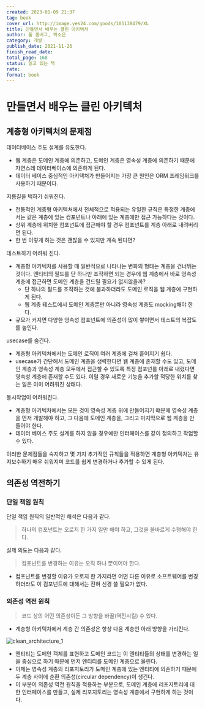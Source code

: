 ```yaml
---
created: 2023-01-09 21:37
tag: book
cover_url: http://image.yes24.com/goods/105138479/XL
title: 만들면서 배우는 클린 아키텍처
author: 톰 홈버그, 박소은
category: 개발
publish_date: 2021-11-26
finish_read_date:
total_page: 168
status: 읽고 있는 책
rate:
format: book
---
```


# 만들면서 배우는 클린 아키텍처

## 계층형 아키텍처의 문제점

데이터베이스 주도 설계를 유도한다.
- 웹 계층은 도메인 계층에 의존하고, 도메인 계층은 영속성 계층에 의존하기 때문에 자연스레 데이터베이스에 의존하게 된다.
- 데이터 베이스 중심적인 아키텍처가 만들어지는 가장 큰 원인은 ORM 프레임워크를 사용하기 때문이다.

지름길을 택하기 쉬워진다.
- 전통적인 계층형 아키텍처에서 전체적으로 적용되는 유일한 규칙은 특정한 계층에서는 같은 계층에 있는 컴포넌트나 아래에 있는 계층에만 접근 가능하다는 것이다.
- 상위 계층에 위치한 컴포넌트에 접근해야 할 경우 컴포넌트를 계층 아래로 내려버리면 된다.
- 한 번 이렇게 하는 것은 괜찮을 수 있지만 계속 된다면?

테스트하기 어려워 진다.
- 계층형 아키텍처를 사용할 때 일반적으로 나타나는 변화의 형태는 계층을 건너뛰는 것이다. 엔티티의 필드를 단 하나만 조작하면 되는 경우에 웹 계층에서 바로 영속성 계층에 접근하면 도메인 계층을 건드릴 필요가 없지않을까?
	- 단 하나의 필드를 조작하는 것에 불과하더라도 도메인 로직을 웹 계층에 구현하게 된다.
	- 웹 계층 테스트에서 도메인 계층뿐만 아니라 영속성 계층도 mocking해야 한다.
- 규모가 커지면 다양한 영속성 컴포넌트에 의존성이 많이 쌓이면서 테스트의 복잡도를 높인다.

usecase를 숨긴다.
- 계층형 아키텍처에서는 도메인 로직이 여러 계층에 걸쳐 흩어지기 쉽다.
- usecase가 간단해서 도메인 계층을 생략한다면 웹 계층에 존재할 수도 있고, 도메인 계층과 영속성 계층 모두에서 접근할 수 있도록 특정 컴포넌를 아래로 내렸다면 영속성 계층에 존재할 수도 있다. 이럴 경우 새로운 기능을 추가할 적당한 위치를 찾는 일은 이미 어려워진 상태다.

동시작업이 어려워진다.
- 계층형 아키텍처에서는 모든 것이 영속성 계층 위에 만들어지기 떄문에 영속성 계층을 먼저 개발해야 하고, 그 다음에 도메인 계층을, 그리고 마지막으로 웹 계층을 만들어야 한다.
- 데이터 베이스 주도 설계를 하지 않을 경우에만 인터페이스를 같이 정의하고 작업할 수 있다.

이러한 문제점들을 숙지하고 몇 가지 추가적인 규칙들을 적용하면 계층형 아키텍처는 유지보수하기 매우 쉬워지며 코드를 쉽게 변경하거나 추가할 수 있게 된다.

## 의존성 역전하기

### 단일 책임 원칙

단일 책임 원칙의 일반적인 해석은 다음과 같다.
> 하나의 컴포넌트는 오로지 한 가지 일만 해야 하고, 그것을 올바르게 수행해야 한다.

실제 의도는 다음과 같다.
> 컴포넌트를 변경하는 이유는 오직 하나 뿐이어야 한다.

- 컴포넌트를 변경할 이유가 오로지 한 가지라면 어떤 다른 이유로 소프트웨어를 변경하더라도 이 컴포넌트에 대해서는 전혀 신경 쓸 필요가 없다.

### 의존성 역전 원칙

> 코드 상의 어떤 의존성이든 그 방향을 바꿀(역전시킬) 수 있다.

- 계층형 아키텍처에서 계층 간 의존성은 항상 다음 계층인 아래 방향을 가리킨다.

![clean_architecture_1](clean-architecture_1.png)
- 엔티티는 도메인 객체를 표현하고 도메인 코드는 이 엔티티들의 상태를 변경하는 일을 중심으로 하기 때문에 먼저 엔티티를 도메인 계층으로 올린다.
- 이제는 영속성 계층의 리포지토리가 도메인 계층에 있는 엔티티에 의존하기 때문에 두 계층 사이에 순환 의존성(circular dependency)이 생긴다.
- 이 부분이 의존성 역전 원칙을 적용하는 부분으로, 도메인 계층에 리포지토리에 대한 인터페이스를 만들고, 실제 리포지토리는 영속성 계층에서 구현하게 하는 것이다.
